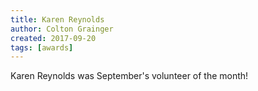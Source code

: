 ```yaml
---
title: Karen Reynolds
author: Colton Grainger
created: 2017-09-20
tags: [awards]
---
```


Karen Reynolds was September's volunteer of the month!
